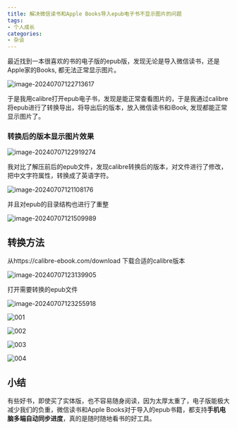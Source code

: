 ```yaml
---
title: 解决微信读书和Apple Books导入epub电子书不显示图片的问题
tags:
- 个人成长
categories:
- 杂谈
---
```




最近找到一本很喜欢的书的电子版的epub版，发现无论是导入微信读书，还是Apple家的Books, 都无法正常显示图片。



![image-20240707122713617](https://cdn.fangyuanxiaozhan.com/assets/1720326436942JfpGfJtY.png)



于是我用calibre打开epub电子书，发现是能正常查看图片的，于是我通过calibre将epub进行了转换导出，将导出后的版本，放入微信读书和iBook, 发现都能正常显示图片了。



### 转换后的版本显示图片效果



![image-20240707122919274](https://cdn.fangyuanxiaozhan.com/assets/1720326560123TXR311bh.png)





我对比了解压前后的epub文件，发现calibre转换后的版本，对文件进行了修改，把中文字符属性，转换成了英语字符。



![image-20240707121108176](https://cdn.fangyuanxiaozhan.com/assets/1720325469683EX7mtPpa.png)



并且对epub的目录结构也进行了重整



![image-20240707121509989](https://cdn.fangyuanxiaozhan.com/assets/1720325710824Empbr6Dj.png)



## 转换方法

从https://calibre-ebook.com/download 下载合适的calibre版本



![image-20240707123139905](https://cdn.fangyuanxiaozhan.com/assets/17203267007712x2RJNEz.png)





打开需要转换的epub文件

![image-20240707123255918](https://cdn.fangyuanxiaozhan.com/assets/1720326776928mWJrsy4j.png)







![001](https://cdn.fangyuanxiaozhan.com/assets/1720326128960t8aG5hr0.jpeg)



![002](https://cdn.fangyuanxiaozhan.com/assets/1720326149423DHBNKkFk.jpeg)





![003](https://cdn.fangyuanxiaozhan.com/assets/1720326155544tYAcdPQE.jpeg)



![004](https://cdn.fangyuanxiaozhan.com/assets/1720326161176ePyP16h6.jpeg)



## 小结

有些好书，即使买了实体版，也不容易随身阅读，因为太厚太重了，电子版能极大减少我们的负重，微信读书和Apple Books对于导入的epub书籍，都支持**手机电脑多端自动同步进度**，真的是随时随地看书的好工具。



